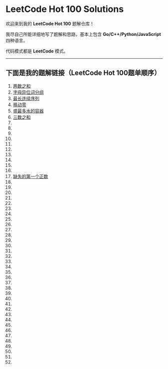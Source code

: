 # LeetCode Hot 100 Solutions

欢迎来到我的 **LeetCode Hot 100** 题解仓库！

我尽自己所能详细地写了题解和思路，基本上包含 **Go/C++/Python/JavaScript** 四种语言。

代码模式都是 **LeetCode** 模式。

---

## 下面是我的题解链接（LeetCode Hot 100题单顺序）

1. [两数之和](solution/001.两数之和.md)
2. [字母异位词分组](solution/002.字母异位词分组.md)
3. [最长连续序列](solution/003.最长连续序列.md)
4. [移动零](solution/004.移动零.md)
5. [盛最多水的容器](solution/005.盛水最多的容器.md)
6. [三数之和](solution/006.三数之和.md)
7. []()
8. []()
9. []()
10. []()
11. []()
12. []()
13. []()
14. []()
15. []()
16. []()
17. [缺失的第一个正数](solution/041.缺失的第一个正数.md)
18. []()
19. []()
20. []()
21. []()
22. []()
23. []()
24. []()
25. []()
26. []()
27. []()
28. []()
29. []()
30. []()
31. []()
32. []()
33. []()
34. []()
35. []()
36. []()
37. []()
38. []()
39. []()
40. []()
41. []()
42. []()
43. []()
44. []()
45. []()
46. []()
47. []()
48. []()
49. []()
50. []()
51. []()
52. 
